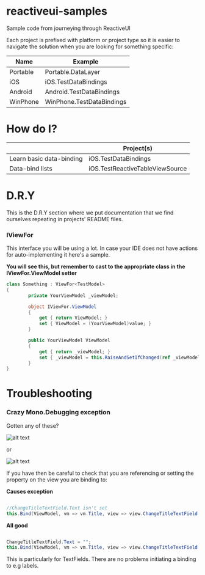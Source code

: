 reactiveui-samples
==================

Sample code from journeying through ReactiveUI

Each project is prefixed with platform or project type so it is easier to navigate the solution when you are looking for something specific:

| Name | Example |
|------|---------|
| Portable | Portable.DataLayer |
| iOS | iOS.TestDataBindings |
| Android | Android.TestDataBindings |
| WinPhone | WinPhone.TestDataBindings |

# How do I?

|   | Project(s) |
|---|---------|
| Learn basic data-binding | iOS.TestDataBindings |
| Data-bind lists | iOS.TestReactiveTableViewSource |


# D.R.Y

This is the D.R.Y section where we put documentation that we find ourselves repeating in projects' README files.

### IViewFor<TViewModel>

This interface you will be using a lot. In case your IDE does not have actions for auto-implementing it here's a sample.

**You will see this, but remember to cast to the appropriate class in the IViewFor.ViewModel setter**

```c#
class Something : ViewFor<TestModel>
{
	    private YourViewModel _viewModel;

	    object IViewFor.ViewModel
        {
            get { return ViewModel; }
            set { ViewModel = (YourViewModel)value; }
        }

	    public YourViewModel ViewModel
	    {
	        get { return _viewModel; }
	        set { _viewModel = this.RaiseAndSetIfChanged(ref _viewModel, value); }
	    }
}
```

# Troubleshooting

### Crazy Mono.Debugging exception

Gotten any of these?

![alt text](http://www.henning.ms/wp-content/uploads/2014/11/weird-mono-exception-01.png "Weird Mono Exception 01")

or

![alt text](http://www.henning.ms/wp-content/uploads/2014/11/weird-mono-exception-02.png "Weird Mono Exception 02")

If you have then be careful to check that you are referencing or setting the property on the view you are binding to:

**Causes exception**
```c#

//ChangeTitleTextField.Text isn't set
this.Bind(ViewModel, vm => vm.Title, view => view.ChangeTitleTextField.Text);
```

**All good**
```c#

ChangeTitleTextField.Text = "";
this.Bind(ViewModel, vm => vm.Title, view => view.ChangeTitleTextField.Text);
```

This is particularly for TextFields. There are no problems initiating a binding to e.g labels.
